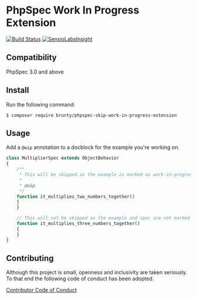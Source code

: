 PhpSpec Work In Progress Extension
====================

[![Build Status](https://travis-ci.org/Brunty/phpspec-in-progress-extension.svg?branch=master)](https://travis-ci.org/Brunty/phpspec-in-progress-extension)
[![SensioLabsInsight](https://insight.sensiolabs.com/projects/e073ed3e-34a5-498b-a5af-93149709c30a/mini.png)](https://insight.sensiolabs.com/projects/e073ed3e-34a5-498b-a5af-93149709c30a)

## Compatibility

PhpSpec 3.0 and above

## Install

Run the following command:

```
$ composer require brunty/phpspec-skip-work-in-progress-extension
```

## Usage

Add a `@wip` annotation to a docblock for the example you're working on.

```php
class MultiplierSpec extends ObjectBehavior
{
    /**
     * This will be skipped as the example is marked as work-in-progress
     *
     * @wip
     */
    function it_multiplies_two_numbers_together()
    {
    }

    // This will not be skipped as the example and spec are not marked as work-in-progress
    function it_multiplies_three_numbers_together()
    {
    }
}
```


## Contributing

Although this project is small, openness and inclusivity are taken seriously. To that end the following code of conduct has been adopted.

[Contributor Code of Conduct](CONTRIBUTING.md)
